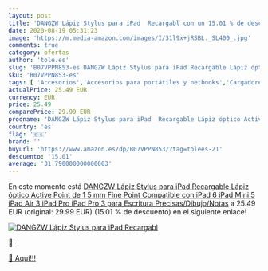 ```yaml
---
layout: post
title: 'DANGZW Lápiz Stylus para iPad  Recargabl con un 15.01 % de descuento'
date: 2020-08-19 05:31:23
image: 'https://m.media-amazon.com/images/I/31l9x+jRSBL._SL400_.jpg'
comments: true
category: ofertas
author: 'tole.es'
slug: 'B07VPPN853-es DANGZW Lápiz Stylus para iPad Recargable Lápiz óptico...'
sku: 'B07VPPN853-es'
tags: [ 'Accesorios','Accesorios para portátiles y netbooks','Cargadores y adaptadores para portátiles y netbooks','Cargadores y bases de carga para portátiles y netbooks','Informática','ipad', ]
actualPrice: 25.49 EUR
currency: EUR
price: 25.49
comparePrice: 29.99 EUR
prodname: 'DANGZW Lápiz Stylus para iPad  Recargable Lápiz óptico Active Point de 1 5 mm Fine Point  Compatible con iPad 6  iPad Mini 5  iPad Air 3  iPad Pro  iPad Pro 3 para Escritura Precisas/Dibujo/Notas'
country: 'es'
flag: '🇪🇸'
brand: ''
buyurl: 'https://www.amazon.es/dp/B07VPPN853/?tag=tolees-21'
descuento: '15.01'
average: '31.790000000000003'
---
```


En este momento está [DANGZW Lápiz Stylus para iPad  Recargable Lápiz óptico Active Point de 1 5 mm Fine Point  Compatible con iPad 6  iPad Mini 5  iPad Air 3  iPad Pro  iPad Pro 3 para Escritura Precisas/Dibujo/Notas](https://www.amazon.es/dp/B07VPPN853/?tag=tolees-21) a 25.49 EUR (original: 29.99 EUR) (15.01 %  de descuento) en el siguiente enlace!

[![DANGZW Lápiz Stylus para iPad  Recargabl](https://m.media-amazon.com/images/I/31l9x+jRSBL._SL400_.jpg)](https://www.amazon.es/dp/B07VPPN853/?tag=tolees-21)

🔎:


[🛒 Aquí!!!](https://www.amazon.es/dp/B07VPPN853/?tag=tolees-21)
